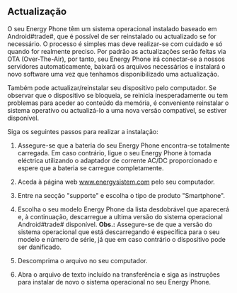 ## Actualização

O seu Energy Phone têm um sistema operacional instalado baseado em Android#trade#, que é possível de ser reinstalado ou actualizado se for necessário. O processo é simples mas deve realizar-se com cuidado e só quando for realmente preciso. Por padrão as actualizações serão feitas via OTA (Over-The-Air), por tanto, seu Energy Phone irá conectar-se a nossos servidores automaticamente, baixará os arquivos necessários e instalará o novo software uma vez que tenhamos disponibilizado uma actualização.

Também pode actualizar/reinstalar seu dispositivo pelo computador. Se observar que o dispositivo se bloqueia, se reinicia inesperadamente ou tem problemas para aceder ao conteúdo da memória, é conveniente reinstalar o sistema operativo ou actualizá-lo a uma nova versão compatível, se estiver disponível.

Siga os seguintes passos para realizar a instalação:

1. Assegure-se que a bateria do seu Energy Phone encontra-se totalmente carregada. Em caso contrário, ligue o seu Energy Phone à tomada eléctrica utilizando o adaptador de corrente AC/DC proporcionado e espere que a bateria se carregue completamente.

2. Aceda à página web www.energysistem.com pelo seu computador.

3. Entre na secção "supporte" e escolha o tipo de produto "Smartphone".

4. Escolha o seu modelo Energy Phone da lista desdobrável que aparecerá e, à continuação, descarregue a ultima versão do sistema operacional Android#trade# disponível.
**Obs.:**
Assegure-se de que a versão do sistema operacional que está descarregando é específica para o seu modelo e número de série, já que em caso contrário o dispositivo pode ser danificado.

5. Descomprima o arquivo no seu computador.

6. Abra o arquivo de texto incluído na transferência e siga as instruções para instalar de novo o sistema operacional no seu Energy Phone.
